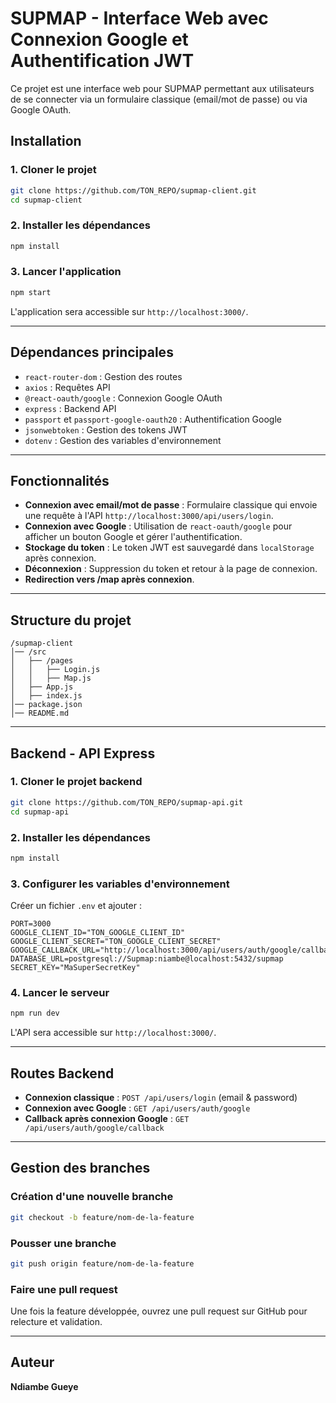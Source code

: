 # SUPMAP - Interface Web avec Connexion Google et Authentification JWT

Ce projet est une interface web pour SUPMAP permettant aux utilisateurs de se connecter via un formulaire classique (email/mot de passe) ou via Google OAuth.

## Installation

### 1. Cloner le projet

```bash
git clone https://github.com/TON_REPO/supmap-client.git
cd supmap-client
```

### 2. Installer les dépendances

```bash
npm install
```

### 3. Lancer l'application

```bash
npm start
```

L'application sera accessible sur `http://localhost:3000/`.

---

## Dépendances principales

- `react-router-dom` : Gestion des routes
- `axios` : Requêtes API
- `@react-oauth/google` : Connexion Google OAuth
- `express` : Backend API
- `passport` et `passport-google-oauth20` : Authentification Google
- `jsonwebtoken` : Gestion des tokens JWT
- `dotenv` : Gestion des variables d'environnement

---

## Fonctionnalités

- **Connexion avec email/mot de passe** : Formulaire classique qui envoie une requête à l'API `http://localhost:3000/api/users/login`.
- **Connexion avec Google** : Utilisation de `react-oauth/google` pour afficher un bouton Google et gérer l'authentification.
- **Stockage du token** : Le token JWT est sauvegardé dans `localStorage` après connexion.
- **Déconnexion** : Suppression du token et retour à la page de connexion.
- **Redirection vers /map après connexion**.

---

## Structure du projet

```
/supmap-client
│── /src
│   ├── /pages
│   │   ├── Login.js
│   │   ├── Map.js
│   ├── App.js
│   ├── index.js
│── package.json
│── README.md
```

---

## Backend - API Express

### 1. Cloner le projet backend

```bash
git clone https://github.com/TON_REPO/supmap-api.git
cd supmap-api
```

### 2. Installer les dépendances

```bash
npm install
```

### 3. Configurer les variables d'environnement

Créer un fichier `.env` et ajouter :

```
PORT=3000
GOOGLE_CLIENT_ID="TON_GOOGLE_CLIENT_ID"
GOOGLE_CLIENT_SECRET="TON_GOOGLE_CLIENT_SECRET"
GOOGLE_CALLBACK_URL="http://localhost:3000/api/users/auth/google/callback"
DATABASE_URL=postgresql://Supmap:niambe@localhost:5432/supmap
SECRET_KEY="MaSuperSecretKey"
```

### 4. Lancer le serveur

```bash
npm run dev
```

L'API sera accessible sur `http://localhost:3000/`.

---

## Routes Backend

- **Connexion classique** : `POST /api/users/login` (email & password)
- **Connexion avec Google** : `GET /api/users/auth/google`
- **Callback après connexion Google** : `GET /api/users/auth/google/callback`

---

## Gestion des branches

### Création d'une nouvelle branche

```bash
git checkout -b feature/nom-de-la-feature
```

### Pousser une branche

```bash
git push origin feature/nom-de-la-feature
```

### Faire une pull request

Une fois la feature développée, ouvrez une pull request sur GitHub pour relecture et validation.

---

## Auteur

**Ndiambe Gueye**

